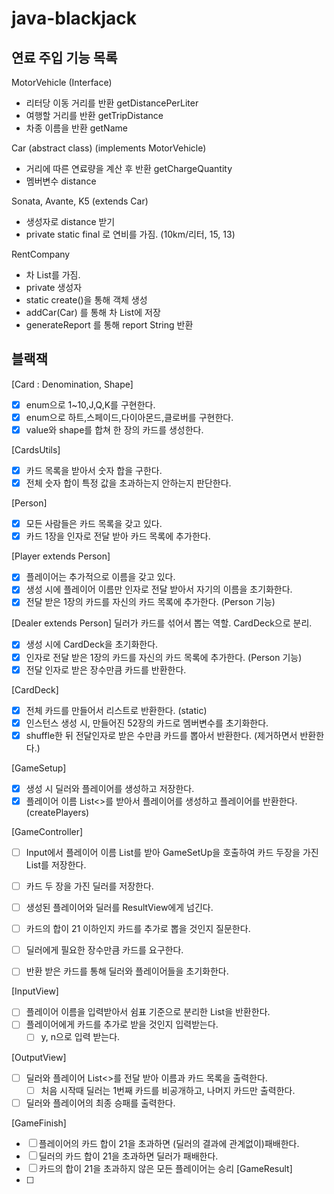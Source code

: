 # java-blackjack

## 연료 주입 기능 목록

MotorVehicle (Interface)

- 리터당 이동 거리를 반환 getDistancePerLiter
- 여행할 거리를 반환 getTripDistance
- 차종 이름을 반환 getName

Car (abstract class) (implements MotorVehicle)

- 거리에 따른 연료량을 계산 후 반환 getChargeQuantity
- 멤버변수 distance

Sonata, Avante, K5 (extends Car)

- 생성자로 distance 받기
- private static final 로 연비를 가짐. (10km/리터, 15, 13)

RentCompany

- 차 List를 가짐.
- private 생성자
- static create()을 통해 객체 생성
- addCar(Car) 를 통해 차 List에 저장
- generateReport 를 통해 report String 반환

## 블랙잭

[Card : Denomination, Shape]

- [x] enum으로 1~10,J,Q,K를 구현한다.
- [x] enum으로 하트,스페이드,다이아몬드,클로버를 구현한다.
- [x] value와 shape를 합쳐 한 장의 카드를 생성한다.

[CardsUtils]

- [x] 카드 목록을 받아서 숫자 합을 구한다.
- [x] 전체 숫자 합이 특정 값을 초과하는지 안하는지 판단한다.

[Person]

- [x] 모든 사람들은 카드 목록을 갖고 있다.
- [x] 카드 1장을 인자로 전달 받아 카드 목록에 추가한다.

[Player extends Person]

- [x] 플레이어는 추가적으로 이름을 갖고 있다.
- [x] 생성 시에 플레이어 이름만 인자로 전달 받아서 자기의 이름을 초기화한다.
- [x] 전달 받은 1장의 카드를 자신의 카드 목록에 추가한다. (Person 기능)

[Dealer extends Person]
딜러가 카드를 섞어서 뽑는 역할. CardDeck으로 분리.

- [x] 생성 시에 CardDeck을 초기화한다.
- [x] 인자로 전달 받은 1장의 카드를 자신의 카드 목록에 추가한다. (Person 기능)
- [x] 전달 인자로 받은 장수만큼 카드를 반환한다.

[CardDeck]

- [x] 전체 카드를 만들어서 리스트로 반환한다. (static)
- [x] 인스턴스 생성 시, 만들어진 52장의 카드로 멤버변수를 초기화한다.
- [x] shuffle한 뒤 전달인자로 받은 수만큼 카드를 뽑아서 반환한다. (제거하면서 반환한다.)

[GameSetup]

- [x] 생성 시 딜러와 플레이어를 생성하고 저장한다.
- [x] 플레이어 이름 List<>를 받아서 플레이어를 생성하고 플레이어를 반환한다. (createPlayers)

[GameController]

- [ ] Input에서 플레이어 이름 List를 받아 GameSetUp을 호출하여 카드 두장을 가진 List<Player>를 저장한다.
- [ ] 카드 두 장을 가진 딜러를 저장한다.
- [ ] 생성된 플레이어와 딜러를 ResultView에게 넘긴다.


- [ ] 카드의 합이 21 이하인지 카드를 추가로 뽑을 것인지 질문한다.
- [ ] 딜러에게 필요한 장수만큼 카드를 요구한다.
- [ ] 반환 받은 카드를 통해 딜러와 플레이어들을 초기화한다.

[InputView]

-[ ] 플레이어 이름을 입력받아서 쉼표 기준으로 분리한 List<String>을 반환한다.
-[ ] 플레이어에게 카드를 추가로 받을 것인지 입력받는다.
    -[ ] y, n으로 입력 받는다.

[OutputView]

-[ ] 딜러와 플레이어 List<>를 전달 받아 이름과 카드 목록을 출력한다.
    -[ ] 처음 시작때 딜러는 1번째 카드를 비공개하고, 나머지 카드만 출력한다.
-[ ] 딜러와 플레이어의 최종 승패를 출력한다.

[GameFinish]

- [ ] 플레이어의 카드 합이 21을 초과하면 (딜러의 결과에 관계없이)패배한다.
- [ ] 딜러의 카드 합이 21을 초과하면 딜러가 패배한다.
- [ ] 카드의 합이 21을 초과하지 않은 모든 플레이어는 승리
  [GameResult]
- [ ]
